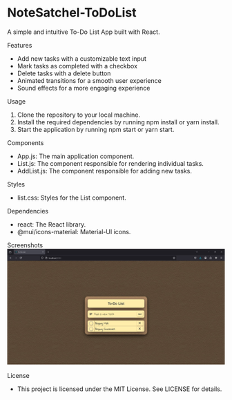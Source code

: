 # NoteSatchel-ToDoList
A simple and intuitive To-Do List App built with React.

Features
- Add new tasks with a customizable text input
- Mark tasks as completed with a checkbox
- Delete tasks with a delete button
- Animated transitions for a smooth user experience
- Sound effects for a more engaging experience

Usage
1. Clone the repository to your local machine.
2. Install the required dependencies by running npm install or yarn install.
3. Start the application by running npm start or yarn start.

Components
- App.js: The main application component.
- List.js: The component responsible for rendering individual tasks.
- AddList.js: The component responsible for adding new tasks.

Styles
- list.css: Styles for the List component.

Dependencies
- react: The React library.
- @mui/icons-material: Material-UI icons.

Screenshots
![Main Screenshot](./screenshots/NoteSatchel-Screenshot.jpg)

License
- This project is licensed under the MIT License. See LICENSE for details.
